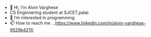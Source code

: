 - 👋 Hi, I’m Alvin Varghese
-  CS Enginnering student at SJCET,palai.
- 👀 I’m interested in programming
- 📫 How to reach me ...https://www.linkedin.com/in/alvin-varghese-9529b4211/

<!---
AlvinHub2002/AlvinHub2002 is a ✨ special ✨ repository because its `README.md` (this file) appears on your GitHub profile.
You can click the Preview link to take a look at your changes.
--->
